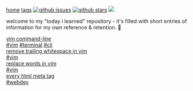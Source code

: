<nav id="topnav">
  <a href="index.html">home</a>
  <a href="tags.html">tags</a>
  <a href="https://github.com/tg-z/til/issues" style="margin-left:auto"><img alt="github issues" src="https://img.shields.io/github/issues/tg-z/til?color=ff69b4"></a>
  <a href="https://github.com/tg-z/til/stargazers"><img alt="github stars" src="https://img.shields.io/github/stars/tg-z/til?color=ff69b4"></a>
  <a href="https://github.com/tg-z/til/graphs/contributors" alt="contributors">
    <img src="https://img.shields.io/github/contributors/tg-z/til?color=ff69b4"/></a>
</nav>
<p>welcome to my "today i learned" repository - it's filled with short entries of information for my own reference & retention. 📓</p>

<div class="post-list">
  <div class="post">
    <a class="post-link" href="posts/vim-cli.html">
      <div class="title">vim command-line</div>
    </a>
    <span class="post-tags" align="right">
    <a class="post-tag tag-active" href="tags.html#vim">#vim</a>
    <a class="post-tag tag-active" href="tags.html#terminal">#terminal</a>
    <a class="post-tag tag-inactive" href="tags.html">#cli</a></span>
  </div>

  <div class="post">
    <a class="post-link" href="posts/remove-trailing-whitespace.html">
    <div class="title">remove trailing whitespace in vim</div>
    </a>
    <span class="post-tags">
    <a class="post-tag tag-active" style="margin-left:auto" href="tags.html#vim">#vim</a></span>
   </div>

  <div class="post">
    <a class="post-link" href="posts/replacing-words-in-vim.html">
    <div class="title">replace words in vim</div>
    </a>
    <span class="post-tags" align="right">
    <a class="post-tag tag-active" href="tags.html#vim">#vim</a></span>
   </div>

  <div class="post">
    <a class="post-link" href="posts/html-meta-tags.html">
    <div class="title">every html meta tag</div>
    </a>
    <span class="post-tags">
    <a class="post-tag tag-active" href="tags.html#webdev">#webdev</a></span>
   </div>


<!--
    <a href="posts/markdown-details-collapsible.html">collapsible sections in markdown</a>
    <a href="posts/git-master-to-main.html">git change branch master to main</a>
    <a href="posts/common-mime-types.html">common mime types</a>
    <a href="posts/bash-color-codes.html">bash color codes</a>
    <a href="posts/bash-script-conditions.html">bash script conditions</a>
    <a href="posts/crontab-guide.html">crontab guide</a>
    <a href="posts/remote-termux.html">termux remote</a>
    <a href="posts/straw-man.html">straw man</a>
    <a href="posts/stop-usrbinenv.html">stop #!/usr/bin/env in scripts</a>
    <a href="posts/python-shell.html">python shell</a>
-->
</div>
